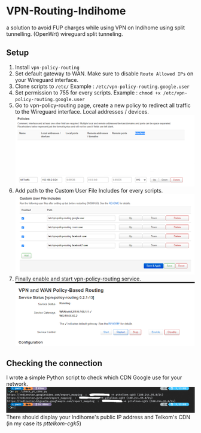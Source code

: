 # VPN-Routing-Indihome
a solution to avoid FUP charges while using VPN on Indihome using split tunnelling. (OpenWrt)
wireguard split tunneling.

## Setup
1. Install `vpn-policy-routing`
2. Set default gateway to WAN.
Make sure to disable `Route Allowed IPs` on your Wireguard interface.
3. Clone scripts to `/etc/`
Example : `/etc/vpn-policy-routing.google.user`
4. Set permission to 755 for every scripts.
Example : `chmod +x /etc/vpn-policy-routing.google.user`
5. Go to vpn-policy-routing page, create a new policy to redirect all traffic to the Wireguard interface.
Local addresses / devices.
![policies](https://github.com/rdhwan/vpn-routing-indihome/raw/main/img/policies.png)
6.  Add path to the Custom User File Includes for every scripts.
![enter image description here](https://github.com/rdhwan/vpn-routing-indihome/raw/main/img/custom_userfile.png)
7. Finally enable and start vpn-policy-routing service.
![enter image description here](https://github.com/rdhwan/vpn-routing-indihome/raw/main/img/enable.png)

## Checking the connection
I wrote a simple Python script to check which CDN Google use for your network.
![enter image description here](https://github.com/rdhwan/vpn-routing-indihome/raw/main/img/result.png)
There should display your Indihome's public IP address and Telkom's CDN (in my case its *pttelkom-cgk5*)

